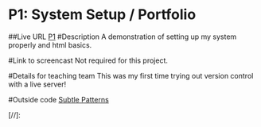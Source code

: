 
# P1: System Setup / Portfolio
##Live URL
[P1]
#Description
A demonstration of setting up my system properly and html basics.

#Link to screencast
Not required for this project.

#Details for teaching team
This was my first time trying out version control with a live server!

#Outside code
[Subtle Patterns]

[//]:

[P1]: <http://p1.danaevernden.com>
[Subtle Patterns]: <http://subtlepatterns.com/>
